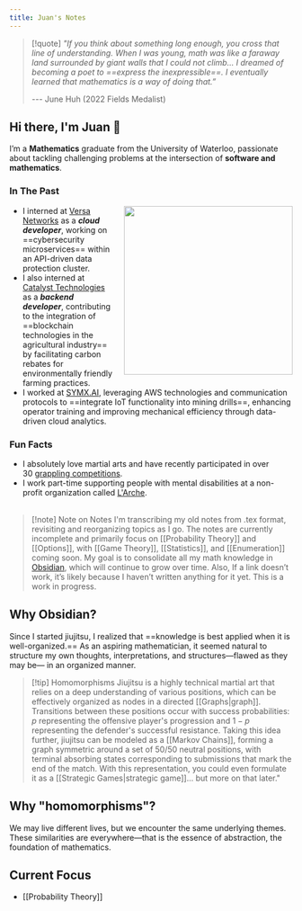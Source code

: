 ```yaml
---
title: Juan's Notes
---
```





>[!quote] 
>*"If you think about something long enough, you cross that line of understanding. When I was young, math was like a faraway land surrounded by giant walls that I could not climb... I dreamed of becoming a poet to ==express the inexpressible==. I eventually learned that mathematics is a way of doing that.”*
>
> --- June Huh (2022 Fields Medalist) 

## Hi there, I'm Juan 👋

I’m a **Mathematics** graduate from the University of Waterloo, passionate about tackling challenging problems at the intersection of **software and mathematics**.


### In The Past

<img src="https://media1.giphy.com/media/v1.Y2lkPTc5MGI3NjExa2NwZWVqaDFkOTQzdG4wN3U1aDMwdmJudnFleTdoY3hvcXdsaGt6eCZlcD12MV9pbnRlcm5hbF9naWZfYnlfaWQmY3Q9Zw/9D7dMTEskdstXHUOK2/giphy.gif" width="300" style="float:right; margin-left: 15px;" />

- I interned at [Versa Networks](https://versa-networks.com/) as a ***cloud developer***, working on ==cybersecurity microservices==  within an API-driven data protection cluster.
- I also interned at [Catalyst Technologies](https://catalystreaction.com/) as a ***backend developer***, contributing to the integration of ==blockchain technologies in the agricultural industry== by facilitating carbon rebates for environmentally friendly farming practices.
- I worked at [SYMX.AI](https://symx.ai/), leveraging AWS technologies and communication protocols to ==integrate IoT functionality into mining drills==, enhancing operator training and improving mechanical efficiency through data-driven cloud analytics.


### Fun Facts
- I absolutely love martial arts and have recently participated in over 30 [grappling competitions](https://smoothcomp.com/en/profile/769884).
- I work part-time supporting people with mental disabilities at a non-profit organization called [L'Arche](https://larche.ca/).
<br><br>

> [!note] Note on Notes
> I'm transcribing my old notes from .tex format, revisiting and reorganizing topics as I go. The notes are currently incomplete and primarily focus on [[Probability Theory]] and [[Options]], with [[Game Theory]],  [[Statistics]], and [[Enumeration]] coming soon. My goal is to consolidate all my math knowledge in [Obsidian](https://obsidian.md/), which will continue to grow over time. Also, If a link doesn’t work, it’s likely because I haven’t written anything for it yet. This is a work in progress.

## Why Obsidian?

Since I started jiujitsu, I realized that ==knowledge is best applied when it is well-organized.== As an aspiring mathematician, it seemed natural to structure my own thoughts, interpretations, and structures—flawed as they may be— in an organized manner. 

>[!tip] Homomorphisms
>Jiujitsu is a highly technical martial art that relies on a deep understanding of various positions, which can be effectively organized as nodes in a directed [[Graphs|graph]]. Transitions between these positions occur with success probabilities: $p$ representing the offensive player's progression and $1−p$  representing the defender's successful resistance. Taking this idea further, jiujitsu can be modeled as a [[Markov Chains]], forming a graph symmetric around a set of 50/50 neutral positions, with terminal absorbing states corresponding to submissions that mark the end of the match. With this representation, you could even formulate it as a [[Strategic Games|strategic game]]... but more on that later."

## Why "homomorphisms"?


We may live different lives, but we encounter the same underlying themes. These similarities are everywhere—that is the essence of abstraction, the foundation of mathematics.


## Current Focus

- [[Probability Theory]]




